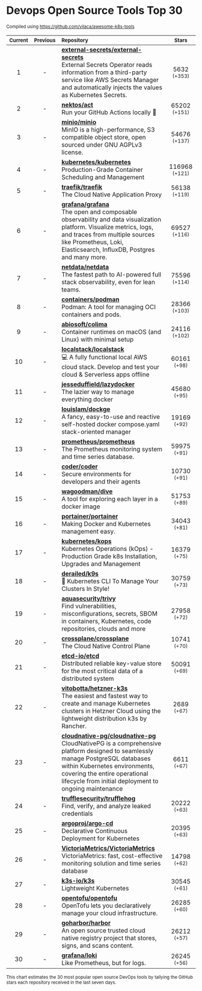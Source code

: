 # Devops Open Source Tools Top 30
<sup>Compiled using https://github.com/vilaca/awesome-k8s-tools</sup>
<div align="center">

|<sub>Current</sub>|<sub>Previous</sub>|<sub>Repository</sub>|<sub>Stars</sub>|
|:---:|:---:|:---|:---:|
|1|-|[**external-secrets/external-secrets**](https://github.com/external-secrets/external-secrets)<br/>External Secrets Operator reads information from a third-party service like AWS Secrets Manager and automatically injects the values as Kubernetes Secrets.|5632 <sup>(+353)</sup>|
|2|-|[**nektos/act**](https://github.com/nektos/act)<br/>Run your GitHub Actions locally 🚀|65202 <sup>(+151)</sup>|
|3|-|[**minio/minio**](https://github.com/minio/minio)<br/>MinIO is a high-performance, S3 compatible object store, open sourced under GNU AGPLv3 license.|54676 <sup>(+137)</sup>|
|4|-|[**kubernetes/kubernetes**](https://github.com/kubernetes/kubernetes)<br/>Production-Grade Container Scheduling and Management|116968 <sup>(+121)</sup>|
|5|-|[**traefik/traefik**](https://github.com/traefik/traefik)<br/>The Cloud Native Application Proxy|56138 <sup>(+119)</sup>|
|6|-|[**grafana/grafana**](https://github.com/grafana/grafana)<br/>The open and composable observability and data visualization platform. Visualize metrics, logs, and traces from multiple sources like Prometheus, Loki, Elasticsearch, InfluxDB, Postgres and many more. |69527 <sup>(+116)</sup>|
|7|-|[**netdata/netdata**](https://github.com/netdata/netdata)<br/>The fastest path to AI-powered full stack observability, even for lean teams.|75596 <sup>(+114)</sup>|
|8|-|[**containers/podman**](https://github.com/containers/podman)<br/>Podman: A tool for managing OCI containers and pods.|28366 <sup>(+103)</sup>|
|9|-|[**abiosoft/colima**](https://github.com/abiosoft/colima)<br/>Container runtimes on macOS (and Linux) with minimal setup|24116 <sup>(+102)</sup>|
|10|-|[**localstack/localstack**](https://github.com/localstack/localstack)<br/>💻 A fully functional local AWS cloud stack. Develop and test your cloud & Serverless apps offline|60161 <sup>(+98)</sup>|
|11|-|[**jesseduffield/lazydocker**](https://github.com/jesseduffield/lazydocker)<br/>The lazier way to manage everything docker|45680 <sup>(+95)</sup>|
|12|-|[**louislam/dockge**](https://github.com/louislam/dockge)<br/>A fancy, easy-to-use and reactive self-hosted docker compose.yaml stack-oriented manager|19169 <sup>(+92)</sup>|
|13|-|[**prometheus/prometheus**](https://github.com/prometheus/prometheus)<br/>The Prometheus monitoring system and time series database.|59975 <sup>(+91)</sup>|
|14|-|[**coder/coder**](https://github.com/coder/coder)<br/>Secure environments for developers and their agents|10730 <sup>(+91)</sup>|
|15|-|[**wagoodman/dive**](https://github.com/wagoodman/dive)<br/>A tool for exploring each layer in a docker image|51753 <sup>(+89)</sup>|
|16|-|[**portainer/portainer**](https://github.com/portainer/portainer)<br/>Making Docker and Kubernetes management easy.|34043 <sup>(+81)</sup>|
|17|-|[**kubernetes/kops**](https://github.com/kubernetes/kops)<br/>Kubernetes Operations (kOps) - Production Grade k8s Installation, Upgrades and Management|16379 <sup>(+75)</sup>|
|18|-|[**derailed/k9s**](https://github.com/derailed/k9s)<br/>🐶 Kubernetes CLI To Manage Your Clusters In Style!|30759 <sup>(+73)</sup>|
|19|-|[**aquasecurity/trivy**](https://github.com/aquasecurity/trivy)<br/>Find vulnerabilities, misconfigurations, secrets, SBOM in containers, Kubernetes, code repositories, clouds and more|27958 <sup>(+72)</sup>|
|20|-|[**crossplane/crossplane**](https://github.com/crossplane/crossplane)<br/>The Cloud Native Control Plane|10741 <sup>(+70)</sup>|
|21|-|[**etcd-io/etcd**](https://github.com/etcd-io/etcd)<br/>Distributed reliable key-value store for the most critical data of a distributed system|50091 <sup>(+69)</sup>|
|22|-|[**vitobotta/hetzner-k3s**](https://github.com/vitobotta/hetzner-k3s)<br/>The easiest and fastest way to create and manage Kubernetes clusters in Hetzner Cloud using the lightweight distribution k3s by Rancher.|2689 <sup>(+67)</sup>|
|23|-|[**cloudnative-pg/cloudnative-pg**](https://github.com/cloudnative-pg/cloudnative-pg)<br/>CloudNativePG is a comprehensive platform designed to seamlessly manage PostgreSQL databases within Kubernetes environments, covering the entire operational lifecycle from initial deployment to ongoing maintenance|6611 <sup>(+67)</sup>|
|24|-|[**trufflesecurity/trufflehog**](https://github.com/trufflesecurity/trufflehog)<br/>Find, verify, and analyze leaked credentials|20222 <sup>(+63)</sup>|
|25|-|[**argoproj/argo-cd**](https://github.com/argoproj/argo-cd)<br/>Declarative Continuous Deployment for Kubernetes|20395 <sup>(+63)</sup>|
|26|-|[**VictoriaMetrics/VictoriaMetrics**](https://github.com/VictoriaMetrics/VictoriaMetrics)<br/>VictoriaMetrics: fast, cost-effective monitoring solution and time series database|14798 <sup>(+62)</sup>|
|27|-|[**k3s-io/k3s**](https://github.com/k3s-io/k3s)<br/>Lightweight Kubernetes|30545 <sup>(+61)</sup>|
|28|-|[**opentofu/opentofu**](https://github.com/opentofu/opentofu)<br/>OpenTofu lets you declaratively manage your cloud infrastructure.|26285 <sup>(+60)</sup>|
|29|-|[**goharbor/harbor**](https://github.com/goharbor/harbor)<br/>An open source trusted cloud native registry project that stores, signs, and scans content.|26212 <sup>(+57)</sup>|
|30|-|[**grafana/loki**](https://github.com/grafana/loki)<br/>Like Prometheus, but for logs.|26245 <sup>(+56)</sup>|


</div>

<sub>This chart estimates the 30 most popular open source DevOps tools by tallying the GitHub stars each repository received in the last seven days.</sub>
